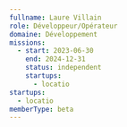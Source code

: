 ```yaml
---
fullname: Laure Villain
role: Développeur/Opérateur
domaine: Développement
missions:
  - start: 2023-06-30
    end: 2024-12-31
    status: independent
    startups:
      - locatio
startups:
  - locatio
memberType: beta
---
```

